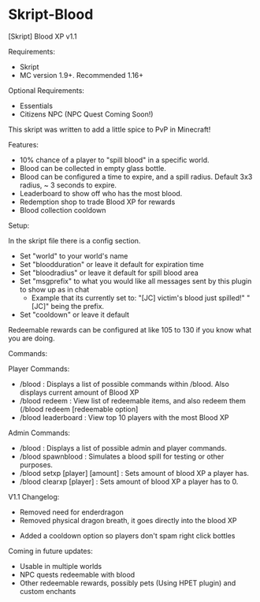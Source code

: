 # Skript-Blood
[Skript] Blood XP v1.1

Requirements:
- Skript
- MC version 1.9+. Recommended 1.16+

Optional Requirements:
- Essentials
- Citizens NPC (NPC Quest Coming Soon!)

This skript was written to add a little spice to PvP in Minecraft!

Features:
- 10% chance of a player to "spill blood" in a specific world.
- Blood can be collected in empty glass bottle.
- Blood can be configured a time to expire, and a spill radius. Default 3x3 radius, ~ 3 seconds to expire.
- Leaderboard to show off who has the most blood.
- Redemption shop to trade Blood XP for rewards
- Blood collection cooldown

Setup:

In the skript file there is a config section.
- Set "world" to your world's name
- Set "bloodduration" or leave it default for expiration time
- Set "bloodradius" or leave it default for spill blood area
- Set "msgprefix" to what you would like all messages sent by this plugin to show up as in chat
  - Example that its currently set to: "[JC] victim's blood just spilled!" "[JC]" being the prefix.
- Set "cooldown" or leave it default


Redeemable rewards can be configured at like 105 to 130 if you know what you are doing.

Commands:

  Player Commands:
   - /blood : Displays a list of possible commands within /blood. Also displays current amount of Blood XP
   - /blood redeem : View list of redeemable items, and also redeem them (/blood redeem [redeemable option]
   - /blood leaderboard : View top 10 players with the most Blood XP
  
  Admin Commands:
   - /blood : Displays a list of possible admin and player commands.
   - /blood spawnblood : Simulates a blood spill for testing or other purposes.
   - /blood setxp [player] [amount] : Sets amount of blood XP a player has.
   - /blood clearxp [player] : Sets amount of blood XP a player has to 0.
  
V1.1 Changelog:
- Removed need for enderdragon
- Removed physical dragon breath, it goes directly into the blood XP
+ Added a cooldown option so players don't spam right click bottles

Coming in future updates:
- Usable in multiple worlds
- NPC quests redeemable with blood
- Other redeemable rewards, possibly pets (Using HPET plugin) and custom enchants

